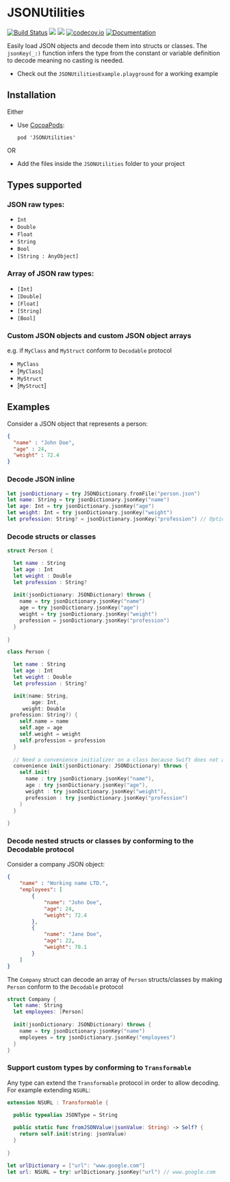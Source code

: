 # JSONUtilities

[![Build Status](https://travis-ci.org/lucianomarisi/JSONUtilities.svg?branch=master)](https://travis-ci.org/lucianomarisi/JSONUtilities)
[![](https://img.shields.io/cocoapods/v/JSONUtilities.svg)](https://cocoapods.org/pods/JSONUtilities)
[![](https://img.shields.io/cocoapods/p/JSONUtilities.svg?style=flat)](https://cocoapods.org/pods/JSONUtilities)
[![codecov.io](http://codecov.io/github/lucianomarisi/JSONUtilities/coverage.svg?branch=master)](http://codecov.io/github/lucianomarisi/JSONUtilities?branch=master)
[![Documentation](https://img.shields.io/cocoapods/metrics/doc-percent/JSONUtilities.svg?style=flat)](http://cocoadocs.org/docsets/JSONUtilities/)

Easily load JSON objects and decode them into structs or classes. The `jsonKey(_:)` function infers the type from the constant or variable definition to decode meaning no casting is needed.

- Check out the `JSONUtilitiesExample.playground` for a working example

## Installation

Either

- Use [CocoaPods](http://cocoapods.org):

	`pod 'JSONUtilities'`

OR

- Add the files inside the `JSONUtilities` folder to your project

## Types supported

### JSON raw types:

- `Int`
- `Double`
- `Float`
- `String`
- `Bool`
- `[String : AnyObject]`

### Array of JSON raw types:

- `[Int]`
- `[Double]`
- `[Float]`
- `[String]`
- `[Bool]`


### Custom JSON objects and custom JSON object arrays

e.g. if `MyClass` and `MyStruct` conform to `Decodable` protocol

- `MyClass`
- [`MyClass`]
- `MyStruct`
- [`MyStruct`]


## Examples

Consider a JSON object that represents a person:

```json
{
  "name" : "John Doe",
  "age" : 24,
  "weight" : 72.4
}
```

### Decode JSON inline

```swift
let jsonDictionary = try JSONDictionary.fromFile("person.json")
let name: String = try jsonDictionary.jsonKey("name")
let age: Int = try jsonDictionary.jsonKey("age")
let weight: Int = try jsonDictionary.jsonKey("weight")
let profession: String? = jsonDictionary.jsonKey("profession") // Optional decoding
```

### Decode structs or classes

```swift
struct Person {

  let name : String
  let age : Int
  let weight : Double
  let profession : String?
   
  init(jsonDictionary: JSONDictionary) throws {
    name = try jsonDictionary.jsonKey("name")
    age = try jsonDictionary.jsonKey("age")
    weight = try jsonDictionary.jsonKey("weight")
    profession = jsonDictionary.jsonKey("profession")
  }
  
}
```

```swift
class Person {

  let name : String
  let age : Int
  let weight : Double
  let profession : String?

  init(name: String,
        age: Int,
     weight: Double
 profession: String?) {
    self.name = name
    self.age = age
    self.weight = weight
    self.profession = profession
  }
  
  // Need a convenience initializer on a class because Swift does not allow to throw on a designated initializer
  convenience init(jsonDictionary: JSONDictionary) throws {
    self.init(
      name : try jsonDictionary.jsonKey("name"),
      age : try jsonDictionary.jsonKey("age"),
      weight : try jsonDictionary.jsonKey("weight"),
      profession : try jsonDictionary.jsonKey("profession")
    )
  }
  
}
```

### Decode nested structs or classes by conforming to the Decodable protocol

Consider a company JSON object:

```json
{
    "name" : "Working name LTD.",
    "employees": [
        {
            "name": "John Doe",
            "age": 24,
            "weight": 72.4
        },
        {
            "name": "Jane Doe",
            "age": 22,
            "weight": 70.1
        }
    ]
}
```

The `Company` struct can decode an array of `Person` structs/classes by making `Person` conform to the `Decodable` protocol

```swift
struct Company {
  let name: String
  let employees: [Person]
  
  init(jsonDictionary: JSONDictionary) throws {
    name = try jsonDictionary.jsonKey("name")
    employees = try jsonDictionary.jsonKey("employees")
  }
}
```

### Support custom types by conforming to `Transformable`

Any type can extend the `Transformable` protocol in order to allow decoding. For example extending `NSURL`:

```swift
extension NSURL : Transformable {

  public typealias JSONType = String
  
  public static func fromJSONValue(jsonValue: String) -> Self? {
    return self.init(string: jsonValue)
  }
  
}

let urlDictionary = ["url": "www.google.com"]
let url: NSURL = try! urlDictionary.jsonKey("url") // www.google.com
```